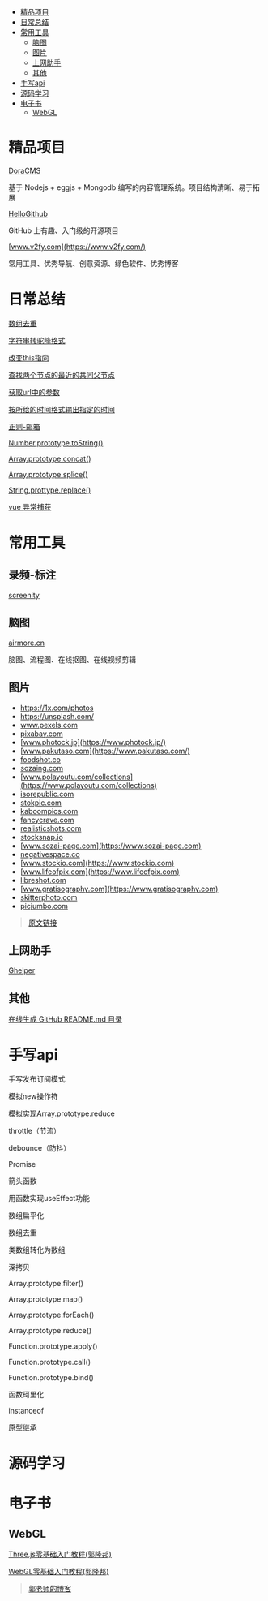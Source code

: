 * [精品项目](#精品项目)
* [日常总结](#日常总结)
* [常用工具](#常用工具)
   * [脑图](#脑图)
   * [图片](#图片)
   * [上网助手](#上网助手)
   * [其他](#其他)
* [手写api](#手写api)
* [源码学习](#源码学习)
* [电子书](#电子书)
   * [WebGL](#webgl)
# 精品项目

[DoraCMS](https://github.com/doramart/DoraCMS)

基于 Nodejs + eggjs + Mongodb 编写的内容管理系统。项目结构清晰、易于拓展

[HelloGithub](https://github.com/521xueweihan/HelloGitHub)

GitHub 上有趣、入门级的开源项目

[www.v2fy.com](https://www.v2fy.com/)

常用工具、优秀导航、创意资源、绿色软件、优秀博客

# 日常总结

[数组去重](docs/Code/README.md#数组去重)

[字符串转驼峰格式](docs/Code/README.md#字符串转驼峰格式)

[改变this指向](docs/Code/README.md#改变this指向)

[查找两个节点的最近的共同父节点](docs/Code/README.md#查找两个节点的最近的共同父节点)

[获取url中的参数](docs/Code/README.md#获取url中的参数)

[按所给的时间格式输出指定的时间](docs/Code/README.md#按所给的时间格式输出指定的时间)

[正则-邮箱](docs/RegEx/README.md#isAvailableEmail)

[Number.prototype.toString()](docs/Code/number_tostring.md)

[Array.prototype.concat()](docs/Code/array_concat.md)

[Array.prototype.splice()](docs/Code/array_splice.md)

[String.prottype.replace()](docs/Code/string_replace.md)

[vue 异常捕获](docs/Vue/errorHander.md)

# 常用工具

## 录频-标注

[screenity](https://github.com/alyssaxuu/screenity)

## 脑图

[airmore.cn](https://airmore.cn)

脑图、流程图、在线抠图、在线视频剪辑

## 图片

- https://1x.com/photos
- https://unsplash.com/
- www.pexels.com
- [pixabay.com](https://pixabay.com/)
- [www.photock.jp](https://www.photock.jp/)
- [www.pakutaso.com](https://www.pakutaso.com/)
- [foodshot.co](https://foodshot.co)
- [sozaing.com](https://sozaing.com)
- [www.polayoutu.com/collections](https://www.polayoutu.com/collections)
- [isorepublic.com](https://isorepublic.com)
- [stokpic.com](https://stokpic.com)
- [kaboompics.com](https://kaboompics.com)
- [fancycrave.com](https://fancycrave.com)
- [realisticshots.com](https://realisticshots.com)
- [stocksnap.io](https://stocksnap.io)
- [www.sozai-page.com](https://www.sozai-page.com)
- [negativespace.co](https://negativespace.co)
- [www.stockio.com](https://www.stockio.com)
- [www.lifeofpix.com](https://www.lifeofpix.com)
- [libreshot.com](https://libreshot.com)
- [www.gratisography.com](https://www.gratisography.com)
- [skitterphoto.com](https://skitterphoto.com)
- [picjumbo.com](https://picjumbo.com)

> [原文链接](https://juejin.cn/post/6844904104150433799)

## 上网助手

[Ghelper](http://googlehelper.net/)

## 其他

[在线生成 GitHub README.md 目录](https://sleepeatcode.com/ghtoc)


# 手写api

手写发布订阅模式

模拟new操作符

模拟实现Array.prototype.reduce

throttle（节流）

debounce（防抖）

Promise

箭头函数

用函数实现useEffect功能

数组扁平化

数组去重

类数组转化为数组

深拷贝

Array.prototype.filter()

Array.prototype.map()

Array.prototype.forEach()

Array.prototype.reduce()

Function.prototype.apply()

Function.prototype.call()

Function.prototype.bind()

函数珂里化

instanceof

原型继承

# 源码学习

# 电子书

## WebGL
[Three.js零基础入门教程(郭隆邦)](http://www.yanhuangxueyuan.com/Three.js/)

[WebGL零基础入门教程(郭隆邦)](http://www.yanhuangxueyuan.com/WebGL/)

> [郭老师的博客](http://www.yanhuangxueyuan.com/)

